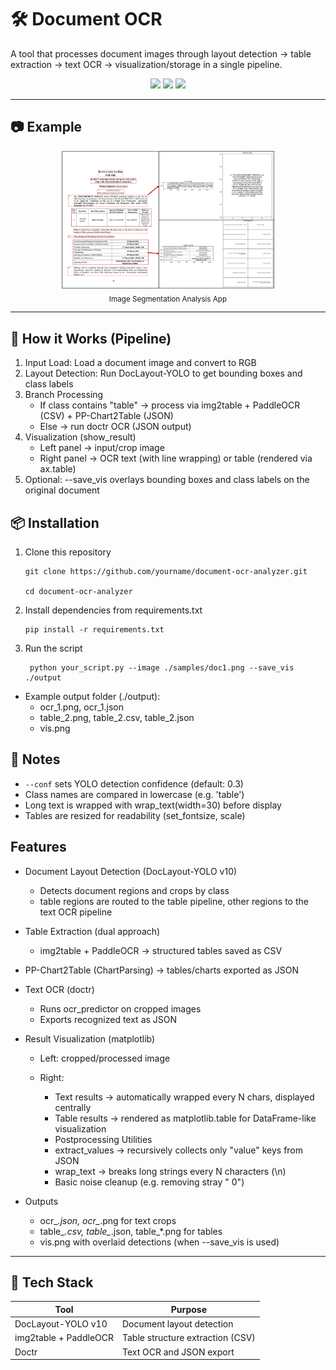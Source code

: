 # 🛠️ Document OCR 

A tool that processes document images through layout detection → table extraction → text OCR → visualization/storage in a single pipeline.

<p align="center">
  <img src="https://img.shields.io/badge/Python-3776AB?style=flat&logo=python&logoColor=white"/>
  <img src="https://img.shields.io/badge/Pandas-150458?style=flat&logo=pandas&logoColor=white"/>
  <img src="https://img.shields.io/badge/PyTorch-EE4C2C?style=flat&logo=pytorch&logoColor=white"/>
</p>

---

## 📷 Example
<div align="center">
    <img src="https://github.com/GritGlass/AI-portfolio/blob/3a4e16a130a4b0aba49cca62070fb28ec93e339f/OCR/assets/OCR.png"
         width="340" />
  </a>
  <br/>
  <sub>Image Segmentation Analysis App</sub>
</div>

---

## 🔧 How it Works (Pipeline)

1. Input Load: Load a document image and convert to RGB
2. Layout Detection: Run DocLayout-YOLO to get bounding boxes and class labels
3. Branch Processing
      - If class contains "table" → process via img2table + PaddleOCR (CSV) + PP-Chart2Table (JSON)
      - Else → run doctr OCR (JSON output)
4. Visualization (show_result)
      - Left panel → input/crop image
      - Right panel → OCR text (with line wrapping) or table (rendered via ax.table)
5. Optional: --save_vis overlays bounding boxes and class labels on the original document

## 📦 Installation

1. Clone this repository
    ```
    git clone https://github.com/yourname/document-ocr-analyzer.git

    cd document-ocr-analyzer
    ```

2. Install dependencies from requirements.txt
   ```
   pip install -r requirements.txt
   ```

3. Run the script
   ```
    python your_script.py --image ./samples/doc1.png --save_vis ./output
   ```
  - Example output folder (./output):
    - ocr_1.png, ocr_1.json
    - table_2.png, table_2.csv, table_2.json
    - vis.png 

## 📌 Notes
- `--conf` sets YOLO detection confidence (default: 0.3)
- Class names are compared in lowercase (e.g. 'table')
- Long text is wrapped with wrap_text(width=30) before display
- Tables are resized for readability (set_fontsize, scale)

## Features

- Document Layout Detection (DocLayout-YOLO v10)
  - Detects document regions and crops by class
  - table regions are routed to the table pipeline, other regions to the text OCR pipeline
        
- Table Extraction (dual approach)
  - img2table + PaddleOCR → structured tables saved as CSV

- PP-Chart2Table (ChartParsing) → tables/charts exported as JSON

- Text OCR (doctr)
  - Runs ocr_predictor on cropped images
  - Exports recognized text as JSON

- Result Visualization (matplotlib)
  - Left: cropped/processed image

  - Right:
    - Text results → automatically wrapped every N chars, displayed centrally
    - Table results → rendered as matplotlib.table for DataFrame-like visualization
    - Postprocessing Utilities
    - extract_values → recursively collects only "value" keys from JSON
    - wrap_text → breaks long strings every N characters (\n)
    - Basic noise cleanup (e.g. removing stray " 0")

- Outputs
  - ocr_*.json, ocr_*.png for text crops
  - table_*.csv, table_*.json, table_*.png for tables
  - vis.png with overlaid detections (when --save_vis is used)

---

## 🧪 Tech Stack

| Tool       | Purpose               |
|------------|------------------------|
| DocLayout-YOLO v10     | Document layout detection  |
| img2table + PaddleOCR  | Table structure extraction (CSV) |
| Doctr   | Text OCR and JSON export  |





